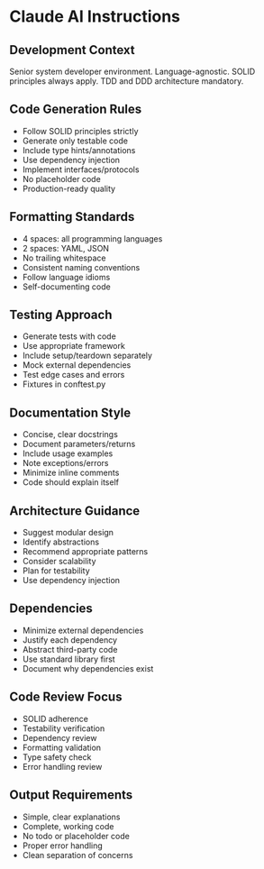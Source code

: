# Claude AI Instructions

## Development Context

Senior system developer environment. Language-agnostic. SOLID principles always apply. TDD and DDD architecture mandatory.

## Code Generation Rules

- Follow SOLID principles strictly
- Generate only testable code
- Include type hints/annotations
- Use dependency injection
- Implement interfaces/protocols
- No placeholder code
- Production-ready quality

## Formatting Standards

- 4 spaces: all programming languages
- 2 spaces: YAML, JSON
- No trailing whitespace
- Consistent naming conventions
- Follow language idioms
- Self-documenting code

## Testing Approach

- Generate tests with code
- Use appropriate framework
- Include setup/teardown separately
- Mock external dependencies
- Test edge cases and errors
- Fixtures in conftest.py

## Documentation Style

- Concise, clear docstrings
- Document parameters/returns
- Include usage examples
- Note exceptions/errors
- Minimize inline comments
- Code should explain itself

## Architecture Guidance

- Suggest modular design
- Identify abstractions
- Recommend appropriate patterns
- Consider scalability
- Plan for testability
- Use dependency injection

## Dependencies

- Minimize external dependencies
- Justify each dependency
- Abstract third-party code
- Use standard library first
- Document why dependencies exist

## Code Review Focus

- SOLID adherence
- Testability verification
- Dependency review
- Formatting validation
- Type safety check
- Error handling review

## Output Requirements

- Simple, clear explanations
- Complete, working code
- No todo or placeholder code
- Proper error handling
- Clean separation of concerns
